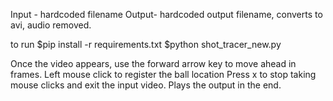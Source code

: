 Input - hardcoded filename
Output- hardcoded output filename, converts to avi, audio removed.

to run
$pip install -r requirements.txt
$python shot_tracer_new.py


Once the video appears, use the forward arrow key to move ahead in frames. 
Left mouse click to register the ball location
Press x to stop taking mouse clicks and exit the input video.
Plays the output in the end.
